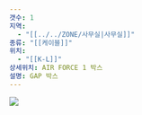 ```yaml
---
갯수: 1
지역:
  - "[[../../ZONE/사무실|사무실]]"
종류: "[[케이블]]"
위치:
  - "[[K-L]]"
상세위치: AIR FORCE 1 박스
설명: GAP 박스
---
```

![](http://192.168.50.22/devices/240821_IMG_0017.jpg)